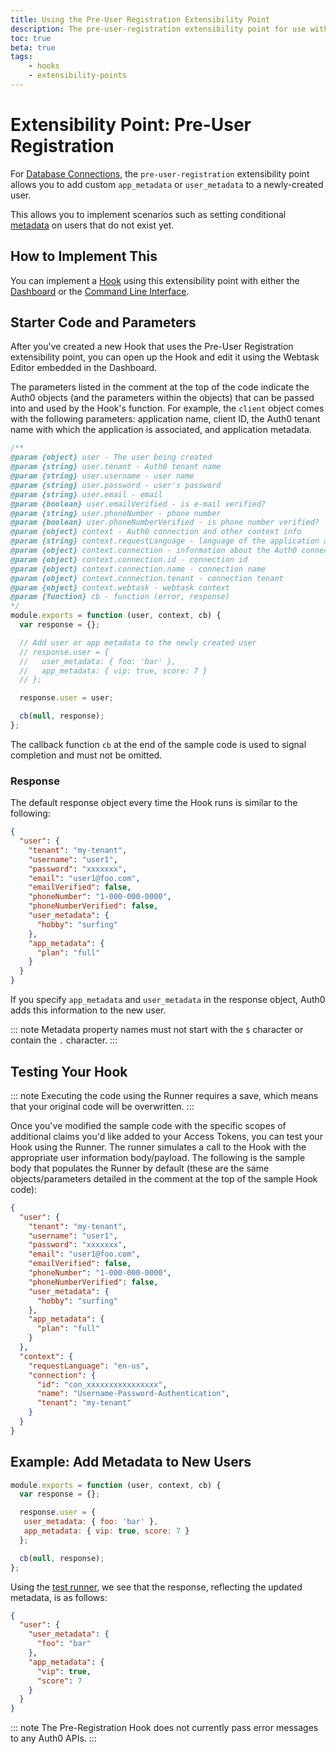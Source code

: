 ```yaml
---
title: Using the Pre-User Registration Extensibility Point
description: The pre-user-registration extensibility point for use with Hooks
toc: true
beta: true
tags:
    - hooks
    - extensibility-points
---
```


# Extensibility Point: Pre-User Registration

For [Database Connections](/connections/database), the `pre-user-registration` extensibility point allows you to add custom `app_metadata` or `user_metadata` to a newly-created user.

This allows you to implement scenarios such as setting conditional [metadata](/metadata) on users that do not exist yet.

## How to Implement This

You can implement a [Hook](/hooks#work-with-hooks) using this extensibility point with either the [Dashboard](/hooks/dashboard) or the [Command Line Interface](/hooks/cli). 

## Starter Code and Parameters

After you've created a new Hook that uses the Pre-User Registration extensibility point, you can open up the Hook and edit it using the Webtask Editor embedded in the Dashboard. 

The parameters listed in the comment at the top of the code indicate the Auth0 objects (and the parameters within the objects) that can be passed into and used by the Hook's function. For example, the `client` object comes with the following parameters: application name, client ID, the Auth0 tenant name with which the application is associated, and application metadata. 

```js
/**
@param {object} user - The user being created
@param {string} user.tenant - Auth0 tenant name
@param {string} user.username - user name
@param {string} user.password - user's password
@param {string} user.email - email
@param {boolean} user.emailVerified - is e-mail verified?
@param {string} user.phoneNumber - phone number
@param {boolean} user.phoneNumberVerified - is phone number verified?
@param {object} context - Auth0 connection and other context info
@param {string} context.requestLanguage - language of the application agent
@param {object} context.connection - information about the Auth0 connection
@param {object} context.connection.id - connection id
@param {object} context.connection.name - connection name
@param {object} context.connection.tenant - connection tenant
@param {object} context.webtask - webtask context
@param {function} cb - function (error, response)
*/
module.exports = function (user, context, cb) {
  var response = {};

  // Add user or app metadata to the newly created user
  // response.user = {
  //   user_metadata: { foo: 'bar' },
  //   app_metadata: { vip: true, score: 7 }
  // };

  response.user = user;

  cb(null, response);
};
```

The callback function `cb` at the end of the sample code is used to signal completion and must not be omitted.

### Response

The default response object every time the Hook runs is similar to the following:

```json
{
  "user": {
    "tenant": "my-tenant",
    "username": "user1",
    "password": "xxxxxxx",
    "email": "user1@foo.com",
    "emailVerified": false,
    "phoneNumber": "1-000-000-0000",
    "phoneNumberVerified": false,
    "user_metadata": {
      "hobby": "surfing"
    },
    "app_metadata": {
      "plan": "full"
    }
  }
}
```

If you specify `app_metadata` and `user_metadata` in the response object, Auth0 adds this information to the new user.

::: note
Metadata property names must not start with the `$` character or contain the `.` character.
:::

## Testing Your Hook

::: note
Executing the code using the Runner requires a save, which means that your original code will be overwritten.
:::

Once you've modified the sample code with the specific scopes of additional claims you'd like added to your Access Tokens, you can test your Hook using the Runner. The runner simulates a call to the Hook with the appropriate user information body/payload. The following is the sample body that populates the Runner by default (these are the same objects/parameters detailed in the comment at the top of the sample Hook code):

```json
{
  "user": {
    "tenant": "my-tenant",
    "username": "user1",
    "password": "xxxxxxx",
    "email": "user1@foo.com",
    "emailVerified": false,
    "phoneNumber": "1-000-000-0000",
    "phoneNumberVerified": false,
    "user_metadata": {
      "hobby": "surfing"
    },
    "app_metadata": {
      "plan": "full"
    }
  },
  "context": {
    "requestLanguage": "en-us",
    "connection": {
      "id": "con_xxxxxxxxxxxxxxxx",
      "name": "Username-Password-Authentication",
      "tenant": "my-tenant"
    }
  }
}
```

## Example: Add Metadata to New Users

```js
module.exports = function (user, context, cb) {
  var response = {};

  response.user = {
   user_metadata: { foo: 'bar' },
   app_metadata: { vip: true, score: 7 }
  };

  cb(null, response);
};
```

Using the [test runner](https://webtask.io/docs/editor/runner), we see that the response, reflecting the updated metadata, is as follows:

```json
{
  "user": {
    "user_metadata": {
      "foo": "bar"
    },
    "app_metadata": {
      "vip": true,
      "score": 7
    }
  }
}
```

::: note
The Pre-Registration Hook does not currently pass error messages to any Auth0 APIs.
:::